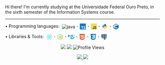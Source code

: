 ###

<p align="left"> 
  Hi there! I'm currently studying at the Universidade Federal Ouro Preto, in the sixth semester of the Information Systems course.
</p>

---

<p align="left">
  • Programming languages:&nbsp;
   <img align="center" alt="java" src="https://cdn.jsdelivr.net/gh/devicons/devicon/icons/java/java-plain-wordmark.svg" width="20" height="20"/>&nbsp;&#8259;
  <img align="center" alt="typescript" src="https://github.com/devicons/devicon/blob/master/icons/typescript/typescript-original.svg" width="20" height="20"/>&nbsp;&#8259;
  <img align="center" alt="javascript" src="https://github.com/devicons/devicon/blob/master/icons/javascript/javascript-original.svg" width="20" height="20"/>&nbsp;&#8259;
  <img align="center" alt="python" src="https://github.com/devicons/devicon/blob/master/icons/python/python-original.svg" width="20"
height="20"/>&nbsp;&#8259;
   <img align="center" alt="c" src="https://github.com/devicons/devicon/blob/master/icons/c/c-original.svg" width="20"
height="20"/>
</p>

<p align="left">
  • Libraries & Tools:&nbsp;
  <img align="center" alt="react" src="https://github.com/devicons/devicon/blob/master/icons/react/react-original.svg" width="20" height="20"/>&nbsp;&#8259;
  <img align="center" alt="node" src="https://github.com/devicons/devicon/blob/master/icons/nodejs/nodejs-original.svg" width="20" height="20"/>&nbsp;&#8259;
  <img align="center" alt="mui" src="https://github.com/devicons/devicon/blob/master/icons/materialui/materialui-plain.svg" width="20" height="20"/>&nbsp;&#8259;
  <img align="center" alt="html5" src="https://github.com/devicons/devicon/blob/master/icons/html5/html5-original.svg" width="20" height="20"/>&nbsp;&#8259;
  <img align="center" alt="css3" src="https://github.com/devicons/devicon/blob/master/icons/css3/css3-original.svg" width="20" height="20"/>&nbsp;&#8259;
  <img align="center" alt="sql" src="https://github.com/devicons/devicon/blob/master/icons/postgresql/postgresql-original.svg" width="20" height="20"/>
</p>

<p align="center">
  <a href="mailto:diogoleite87@gmail.com" alt="Gmail">
  <img src="https://img.shields.io/badge/-Gmail-FF0000?style=flat-square&labelColor=FF0000&logo=gmail&logoColor=white&link=mailto:george.fons@gmail.com" /></a>

  <a href="https://www.linkedin.com/in/diogoleitelucas/" alt="Linkedin">
  <img src="https://img.shields.io/badge/-Linkedin-0e76a8?style=flat-square&logo=Linkedin&logoColor=white&link=https://https://www.linkedin.com/in/diogoleitelucas/" /></a>

<img src="https://komarev.com/ghpvc/?username=diogoleite87&style=flat-square&color=blue" alt="Profile Views">
</p>

<p align="center">
<a href="https://github.com/georgehgfonseca">
  <img height="180em" src="https://github-readme-stats.vercel.app/api?username=diogoleite87&show_icons=true&theme=github_dark&include_all_commits=true&count_private=true"/>
  <img height="180em" src="https://github-readme-stats.vercel.app/api/top-langs/?username=diogoleite87&layout=compact&langs_count=7&theme=github_dark"/>
</p>  
</div>
